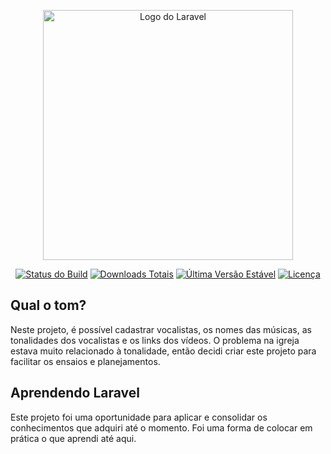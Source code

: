 <p align="center"><a href="https://laravel.com" target="_blank"><img src="https://raw.githubusercontent.com/laravel/art/master/logo-lockup/5%20SVG/2%20CMYK/1%20Full%20Color/laravel-logolockup-cmyk-red.svg" width="400" alt="Logo do Laravel"></a></p>

<p align="center">
<a href="https://github.com/laravel/framework/actions"><img src="https://github.com/laravel/framework/workflows/tests/badge.svg" alt="Status do Build"></a>
<a href="https://packagist.org/packages/laravel/framework"><img src="https://img.shields.io/packagist/dt/laravel/framework" alt="Downloads Totais"></a>
<a href="https://packagist.org/packages/laravel/framework"><img src="https://img.shields.io/packagist/v/laravel/framework" alt="Última Versão Estável"></a>
<a href="https://packagist.org/packages/laravel/framework"><img src="https://img.shields.io/packagist/l/laravel/framework" alt="Licença"></a>
</p>

## Qual o tom?

Neste projeto, é possível cadastrar vocalistas, os nomes das músicas, as tonalidades dos vocalistas e os links dos vídeos. O problema na igreja estava muito relacionado à tonalidade, então decidi criar este projeto para facilitar os ensaios e planejamentos.


## Aprendendo Laravel

Este projeto foi uma oportunidade para aplicar e consolidar os conhecimentos que adquiri até o momento. Foi uma forma de colocar em prática o que aprendi até aqui.




